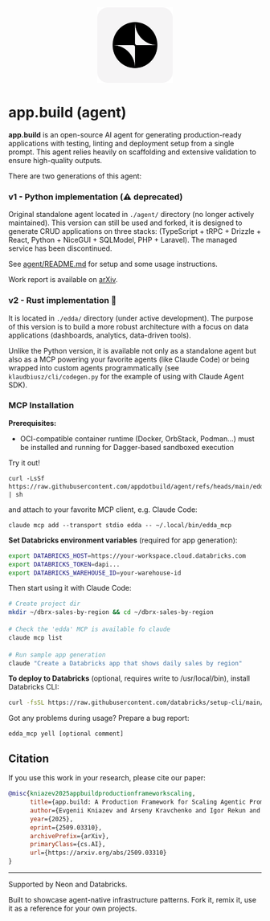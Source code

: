 <div align="center">
  <img src="logo.png" alt="app.build logo" width="150">
</div>

# app.build (agent)

**app.build** is an open-source AI agent for generating production-ready applications with testing, linting and deployment setup from a single prompt. This agent relies heavily on scaffolding and extensive validation to ensure high-quality outputs.

There are two generations of this agent:

### v1 - Python implementation (⚠️ deprecated)

Original standalone agent located in `./agent/` directory (no longer actively maintained). This version can still be used and forked, it is designed to generate CRUD applications on three stacks: (TypeScript + tRPC + Drizzle + React, Python + NiceGUI + SQLModel, PHP + Laravel). The managed service has been discontinued.

See [agent/README.md](agent/README.md) for setup and some usage instructions.

Work report is available on [arXiv](https://arxiv.org/abs/2509.03310).

### v2 - Rust implementation 🦀

It is located in `./edda/` directory (under active development). The purpose of this version is to build a more robust architecture with a focus on data applications (dashboards, analytics, data-driven tools).

Unlike the Python version, it is available not only as a standalone agent but also as a MCP powering your favorite agents (like Claude Code) or being wrapped into custom agents programmatically (see `klaudbiusz/cli/codegen.py` for the example of using with Claude Agent SDK).

### MCP Installation

**Prerequisites:**
- OCI-compatible container runtime (Docker, OrbStack, Podman...) must be installed and running for Dagger-based sandboxed execution

Try it out!

```
curl -LsSf https://raw.githubusercontent.com/appdotbuild/agent/refs/heads/main/edda/install.sh | sh
```
and attach to your favorite MCP client, e.g. Claude Code:
```
claude mcp add --transport stdio edda -- ~/.local/bin/edda_mcp
```

**Set Databricks environment variables** (required for app generation):
```bash
export DATABRICKS_HOST=https://your-workspace.cloud.databricks.com
export DATABRICKS_TOKEN=dapi...
export DATABRICKS_WAREHOUSE_ID=your-warehouse-id
```

Then start using it with Claude Code:
```bash
# Create project dir
mkdir ~/dbrx-sales-by-region && cd ~/dbrx-sales-by-region

# Check the 'edda' MCP is available fo claude
claude mcp list

# Run sample app generation
claude "Create a Databricks app that shows daily sales by region"
```

**To deploy to Databricks** (optional, requires write to /usr/local/bin), install Databricks CLI:
```bash
curl -fsSL https://raw.githubusercontent.com/databricks/setup-cli/main/install.sh | sudo sh
```

Got any problems during usage? Prepare a bug report:
```
edda_mcp yell [optional comment]
```

## Citation

If you use this work in your research, please cite our paper:

```bibtex
@misc{kniazev2025appbuildproductionframeworkscaling,
      title={app.build: A Production Framework for Scaling Agentic Prompt-to-App Generation with Environment Scaffolding},
      author={Evgenii Kniazev and Arseny Kravchenko and Igor Rekun and James Broadhead and Nikita Shamgunov and Pranav Sah and Pratik Nichite and Ivan Yamshchikov},
      year={2025},
      eprint={2509.03310},
      archivePrefix={arXiv},
      primaryClass={cs.AI},
      url={https://arxiv.org/abs/2509.03310}
}
```

---
Supported by Neon and Databricks.

Built to showcase agent-native infrastructure patterns. Fork it, remix it, use it as a reference for your own projects.
